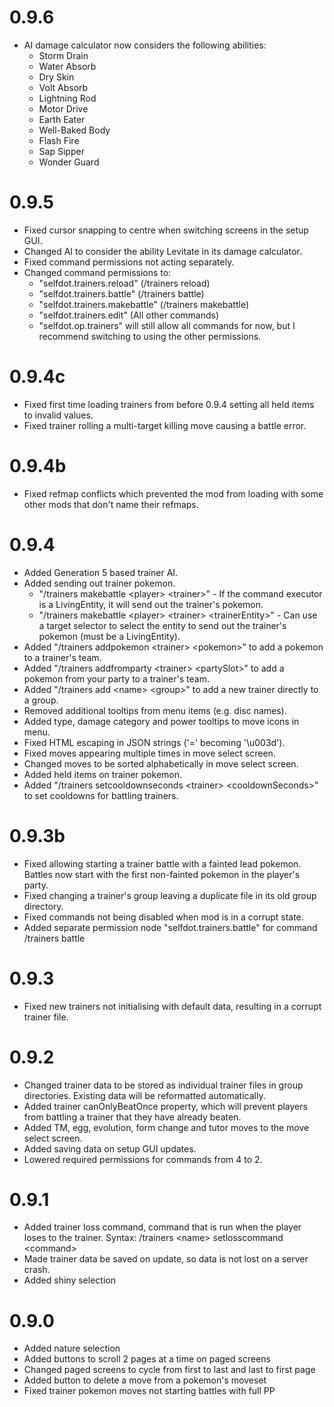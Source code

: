 # 0.9.6
- AI damage calculator now considers the following abilities:
  - Storm Drain
  - Water Absorb
  - Dry Skin
  - Volt Absorb
  - Lightning Rod
  - Motor Drive
  - Earth Eater
  - Well-Baked Body
  - Flash Fire
  - Sap Sipper
  - Wonder Guard

# 0.9.5
- Fixed cursor snapping to centre when switching screens in the setup GUI.
- Changed AI to consider the ability Levitate in its damage calculator.
- Fixed command permissions not acting separately.
- Changed command permissions to:
  - "selfdot.trainers.reload" (/trainers reload)
  - "selfdot.trainers.battle" (/trainers battle)
  - "selfdot.trainers.makebattle" (/trainers makebattle)
  - "selfdot.trainers.edit" (All other commands)
  - "selfdot.op.trainers" will still allow all commands for now, but I recommend switching to using the other permissions.

# 0.9.4c
- Fixed first time loading trainers from before 0.9.4 setting all held items to invalid values.
- Fixed trainer rolling a multi-target killing move causing a battle error.

# 0.9.4b
- Fixed refmap conflicts which prevented the mod from loading with some other mods that don't name their refmaps.

# 0.9.4
- Added Generation 5 based trainer AI.
- Added sending out trainer pokemon.
  - "/trainers makebattle \<player\> \<trainer\>" - If the command executor is a LivingEntity, it will send out the trainer's pokemon.
  - "/trainers makebattle \<player\> \<trainer\> \<trainerEntity\>" - Can use a target selector to select the entity to send out the trainer's pokemon (must be a LivingEntity).
- Added "/trainers addpokemon \<trainer\> \<pokemon\>" to add a pokemon to a trainer's team.
- Added "/trainers addfromparty \<trainer\> \<partySlot\>" to add a pokemon from your party to a trainer's team.
- Added "/trainers add \<name\> \<group\>" to add a new trainer directly to a group.
- Removed additional tooltips from menu items (e.g. disc names).
- Added type, damage category and power tooltips to move icons in menu.
- Fixed HTML escaping in JSON strings ('=' becoming '\\u003d').
- Fixed moves appearing multiple times in move select screen.
- Changed moves to be sorted alphabetically in move select screen.
- Added held items on trainer pokemon.
- Added "/trainers setcooldownseconds \<trainer\> \<cooldownSeconds\>" to set cooldowns for battling trainers.

# 0.9.3b
- Fixed allowing starting a trainer battle with a fainted lead pokemon. Battles now start with the first non-fainted pokemon in the player's party.
- Fixed changing a trainer's group leaving a duplicate file in its old group directory.
- Fixed commands not being disabled when mod is in a corrupt state.
- Added separate permission node "selfdot.trainers.battle" for command /trainers battle

# 0.9.3
- Fixed new trainers not initialising with default data, resulting in a corrupt trainer file.

# 0.9.2
- Changed trainer data to be stored as individual trainer files in group directories. Existing data will be reformatted automatically.
- Added trainer canOnlyBeatOnce property, which will prevent players from battling a trainer that they have already beaten.
- Added TM, egg, evolution, form change and tutor moves to the move select screen.
- Added saving data on setup GUI updates.
- Lowered required permissions for commands from 4 to 2.

# 0.9.1
- Added trainer loss command, command that is run when the player loses to the trainer. Syntax: /trainers \<name\> setlosscommand \<command\>
- Made trainer data be saved on update, so data is not lost on a server crash.
- Added shiny selection

# 0.9.0
- Added nature selection
- Added buttons to scroll 2 pages at a time on paged screens
- Changed paged screens to cycle from first to last and last to first page
- Added button to delete a move from a pokemon's moveset
- Fixed trainer pokemon moves not starting battles with full PP
